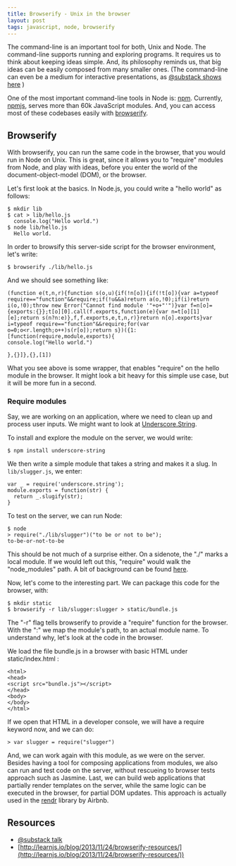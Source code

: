 ```yaml
---
title: Browserify - Unix in the browser
layout: post
tags: javascript, node, browserify
---
```

The command-line is an important tool for both, Unix and Node. The command-line supports running and exploring programs. It requires us to think about keeping ideas simple. And, its philosophy reminds us, that big ideas can be easily composed from many smaller ones. (The command-line can even be a medium for interactive presentations, as [@substack shows here](http://vimeo.com/62988591) )

One of the most important command-line tools in Node is: [npm](http://en.wikipedia.org/wiki/Npm_(software)). Currently, [npmjs](https://www.npmjs.org/), serves more than 60k JavaScript modules. And, you can access most of these codebases easily with [browserify](http://browserify.org/).

## Browserify

With browserify, you can run the same code in the browser, that you would run in Node on Unix. This is great, since it allows you to "require" modules from Node, and play with ideas, before you enter the world of the document-object-model (DOM), or the browser.

Let's first look at the basics. In Node.js, you could write a "hello world" as follows:

    $ mkdir lib
    $ cat > lib/hello.js
      console.log("Hello world.")
    $ node lib/hello.js
      Hello world.

In order to browsify this server-side script for the browser environment, let's write:

    $ browserify ./lib/hello.js

And we should see something like:

~~~
(function e(t,n,r){function s(o,u){if(!n[o]){if(!t[o]){var a=typeof require=="function"&&require;if(!u&&a)return a(o,!0);if(i)return i(o,!0);throw new Error("Cannot find module '"+o+"'")}var f=n[o]={exports:{}};t[o][0].call(f.exports,function(e){var n=t[o][1][e];return s(n?n:e)},f,f.exports,e,t,n,r)}return n[o].exports}var i=typeof require=="function"&&require;for(var o=0;o<r.length;o++)s(r[o]);return s})({1:[function(require,module,exports){
console.log("Hello world.")

},{}]},{},[1])
~~~

What you see above is some wrapper, that enables "require" on the hello module in the browser. It might look a bit heavy for this simple use case, but it will be more fun in a second.

### Require modules

Say, we are working on an application, where we need to clean up and process user inputs. We might want to look at [Underscore.String](https://github.com/epeli/underscore.string#readme).

To install and explore the module on the server, we would write:

    $ npm install underscore-string

We then write a simple module that takes a string and makes it a slug. In `lib/slugger.js`, we enter:

    var _ = require('underscore.string');
    module.exports = function(str) {
      return _.slugify(str);
    }

To test on the server, we can run Node:

    $ node
    > require("./lib/slugger")("to be or not to be");
    to-be-or-not-to-be

This should be not much of a surprise either. On a sidenote, the "./" marks a local module. If we would left out this, "require" would walk the "node_modules" path. A bit of background can be found [here](https://github.com/maxogden/art-of-node/#how-require-works).

Now, let's come to the interesting part. We can package this code for the browser, with:

    $ mkdir static
    $ browserify -r lib/slugger:slugger > static/bundle.js

The "-r" flag tells browserify to provide a "require" function for the browser. With the ":" we map the module's path, to an actual module name. To understand why, let's look at the code in the browser.

We load the file bundle.js in a browser with basic HTML under static/index.html :

~~~
<html>
<head>
<script src="bundle.js"></script>
</head>
<body>
</body>
</html>
~~~

If we open that HTML in a developer console, we will have a require keyword now, and we can do:

    > var slugger = require("slugger")

And, we can work again with this module, as we were on the server. Besides having a tool for composing applications from modules, we also can run and test code on the server, without rescueing to browser tests approach such as Jasmine. Last, we can build web applications that partially render templates on the server, while the same logic can be executed in the browser, for partial DOM updates. This approach is actually used in the [rendr](https://github.com/rendrjs/rendr) library by Airbnb.

## Resources

* [@substack talk](http://vimeo.com/62988591)
* [http://learnjs.io/blog/2013/11/24/browserify-resources/](http://learnjs.io/blog/2013/11/24/browserify-resources/))

